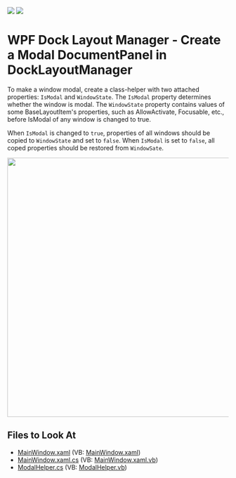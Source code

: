 <!-- default badges list -->
[![](https://img.shields.io/badge/Open_in_DevExpress_Support_Center-FF7200?style=flat-square&logo=DevExpress&logoColor=white)](https://supportcenter.devexpress.com/ticket/details/T153405)
[![](https://img.shields.io/badge/📖_How_to_use_DevExpress_Examples-e9f6fc?style=flat-square)](https://docs.devexpress.com/GeneralInformation/403183)
<!-- default badges end -->

# WPF Dock Layout Manager - Create a Modal DocumentPanel in DockLayoutManager

To make a window modal, create a class-helper with two attached properties: `IsModal` and `WindowState`. The `IsModal` property determines whether the window is modal. The `WindowState` property contains values of some BaseLayoutItem's properties, such as AllowActivate, Focusable, etc., before IsModal of any window is changed to true.

When `IsModal` is changed to `true`, properties of all windows should be copied to `WindowState` and set to `false`. When `IsModal` is set to `false`, all coped properties should be restored from `WindowSate`.

<img src="https://user-images.githubusercontent.com/12169834/175341670-84dcefad-3806-4bec-ad59-5a93abfacfe5.png" width=590px/>

<!-- default file list -->
## Files to Look At

* [MainWindow.xaml](./CS/Example1/MainWindow.xaml) (VB: [MainWindow.xaml](./VB/Example1/MainWindow.xaml))
* [MainWindow.xaml.cs](./CS/Example1/MainWindow.xaml.cs) (VB: [MainWindow.xaml.vb](./VB/Example1/MainWindow.xaml.vb))
* [ModalHelper.cs](./CS/Example1/ModalHelper.cs) (VB: [ModalHelper.vb](./VB/Example1/ModalHelper.vb))
<!-- default file list end -->
